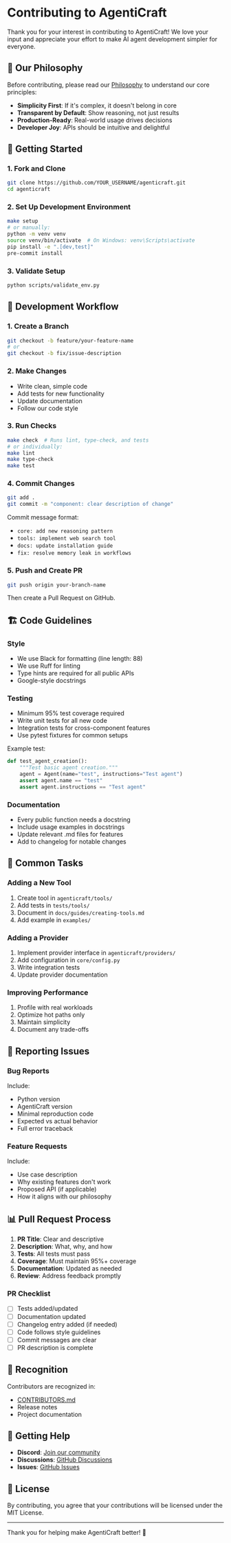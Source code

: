 # Contributing to AgentiCraft

Thank you for your interest in contributing to AgentiCraft! We love your input and appreciate your effort to make AI agent development simpler for everyone.

## 🎯 Our Philosophy

Before contributing, please read our [Philosophy](docs/philosophy.md) to understand our core principles:
- **Simplicity First**: If it's complex, it doesn't belong in core
- **Transparent by Default**: Show reasoning, not just results
- **Production-Ready**: Real-world usage drives decisions
- **Developer Joy**: APIs should be intuitive and delightful

## 🚀 Getting Started

### 1. Fork and Clone
```bash
git clone https://github.com/YOUR_USERNAME/agenticraft.git
cd agenticraft
```

### 2. Set Up Development Environment
```bash
make setup
# or manually:
python -m venv venv
source venv/bin/activate  # On Windows: venv\Scripts\activate
pip install -e ".[dev,test]"
pre-commit install
```

### 3. Validate Setup
```bash
python scripts/validate_env.py
```

## 📝 Development Workflow

### 1. Create a Branch
```bash
git checkout -b feature/your-feature-name
# or
git checkout -b fix/issue-description
```

### 2. Make Changes
- Write clean, simple code
- Add tests for new functionality
- Update documentation
- Follow our code style

### 3. Run Checks
```bash
make check  # Runs lint, type-check, and tests
# or individually:
make lint
make type-check
make test
```

### 4. Commit Changes
```bash
git add .
git commit -m "component: clear description of change"
```

Commit message format:
- `core: add new reasoning pattern`
- `tools: implement web search tool`
- `docs: update installation guide`
- `fix: resolve memory leak in workflows`

### 5. Push and Create PR
```bash
git push origin your-branch-name
```

Then create a Pull Request on GitHub.

## 🏗️ Code Guidelines

### Style
- We use Black for formatting (line length: 88)
- We use Ruff for linting
- Type hints are required for all public APIs
- Google-style docstrings

### Testing
- Minimum 95% test coverage required
- Write unit tests for all new code
- Integration tests for cross-component features
- Use pytest fixtures for common setups

Example test:
```python
def test_agent_creation():
    """Test basic agent creation."""
    agent = Agent(name="test", instructions="Test agent")
    assert agent.name == "test"
    assert agent.instructions == "Test agent"
```

### Documentation
- Every public function needs a docstring
- Include usage examples in docstrings
- Update relevant .md files for features
- Add to changelog for notable changes

## 🔧 Common Tasks

### Adding a New Tool
1. Create tool in `agenticraft/tools/`
2. Add tests in `tests/tools/`
3. Document in `docs/guides/creating-tools.md`
4. Add example in `examples/`

### Adding a Provider
1. Implement provider interface in `agenticraft/providers/`
2. Add configuration in `core/config.py`
3. Write integration tests
4. Update provider documentation

### Improving Performance
1. Profile with real workloads
2. Optimize hot paths only
3. Maintain simplicity
4. Document any trade-offs

## 🐛 Reporting Issues

### Bug Reports
Include:
- Python version
- AgentiCraft version
- Minimal reproduction code
- Expected vs actual behavior
- Full error traceback

### Feature Requests
Include:
- Use case description
- Why existing features don't work
- Proposed API (if applicable)
- How it aligns with our philosophy

## 📊 Pull Request Process

1. **PR Title**: Clear and descriptive
2. **Description**: What, why, and how
3. **Tests**: All tests must pass
4. **Coverage**: Must maintain 95%+ coverage
5. **Documentation**: Updated as needed
6. **Review**: Address feedback promptly

### PR Checklist
- [ ] Tests added/updated
- [ ] Documentation updated
- [ ] Changelog entry added (if needed)
- [ ] Code follows style guidelines
- [ ] Commit messages are clear
- [ ] PR description is complete

## 🎉 Recognition

Contributors are recognized in:
- [CONTRIBUTORS.md](CONTRIBUTORS.md)
- Release notes
- Project documentation

## 💬 Getting Help

- **Discord**: [Join our community](https://discord.gg/agenticraft)
- **Discussions**: [GitHub Discussions](https://github.com/agenticraft/agenticraft/discussions)
- **Issues**: [GitHub Issues](https://github.com/agenticraft/agenticraft/issues)

## 📜 License

By contributing, you agree that your contributions will be licensed under the MIT License.

---

Thank you for helping make AgentiCraft better! 🚀
